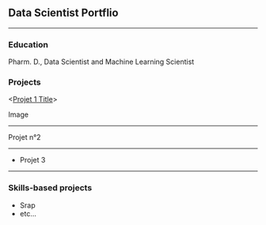## Data Scientist Portflio

---

### Education
Pharm. D., Data Scientist and Machine Learning Scientist

### Projects


<[Projet 1 Title](/sample_page)>

Image

---

Projet n°2

---

- Projet 3
---
### Skills-based projects
- Srap
- etc...
